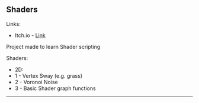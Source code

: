 ## **Shaders**
Links:
- Itch.io - [Link](https://laimonukas.itch.io/shaders "Link")

Project made to learn Shader scripting

Shaders:
- 2D:
 - 1 - Vertex Sway (e.g. grass)
 - 2 - Voronoi Noise
 - 3 - Basic Shader graph functions
------------

